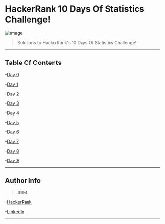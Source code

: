 # HackerRank 10 Days Of Statistics Challenge!
![image](https://media.licdn.com/media-proxy/ext?w=800&h=800&hash=obbg3oT%2BAQsReeuvdx1zEL5aP5U%3D&ora=1%2CaFBCTXdkRmpGL2lvQUFBPQ%2CxAVta5g-0R6nlh8Tw1It6a2FowGz60oISIfYC2G8G2f1spyfNT-tdoDSeLKlpEtOdSkFlBJkcrG-GGGiSp7ocuyVIKsw9cGUX9eCbAoMTD0D1Uxj_toPa0lh5rDgCvnxPX8LgM9ZSw2eB4HtbGAyGgIbr-CfHLL-C20gnASvVfnXDc0QWfoywtdTxGxSotfjPdxryp5F2Thw9we31ZDIHBA8ycafAn2WAQEnBUn2Ea5MsaqDwx6joEbWj3j4hrWoP5jyH5Is5lz7_8LwRSi3m3s-uHQW-QALq9NvWXLatuog4nSBJPszRx2QtNbHbneX3qAqzykQrOmgTjaMUTJqsCZA)
>Solutions to HackerRank's 10 Days Of Statistics Challenge!

---

## Table Of Contents
-[Day 0](https://github.com/snehalmastud/10_Days_Of_Statistics/tree/master/Day%200)

-[Day 1](https://github.com/snehalmastud/10_Days_Of_Statistics/tree/master/Day%201)

-[Day 2](https://github.com/snehalmastud/10_Days_Of_Statistics/tree/master/Day%202)

-[Day 3](https://github.com/snehalmastud/10_Days_Of_Statistics/tree/master/Day%203)

-[Day 4](https://github.com/snehalmastud/10_Days_Of_Statistics/tree/master/Day%204)

-[Day 5](https://github.com/snehalmastud/10_Days_Of_Statistics/tree/master/Day%205)

-[Day 6](https://github.com/snehalmastud/10_Days_Of_Statistics/tree/master/Day%206)

-[Day 7](https://github.com/snehalmastud/10_Days_Of_Statistics/tree/master/Day%207)

-[Day 8](https://github.com/snehalmastud/10_Days_Of_Statistics/tree/master/Day%208)

-[Day 9](https://github.com/snehalmastud/10_Days_Of_Statistics/tree/master/Day%209/Multiple%20Linear%20Regression)

---

## Author Info
> SBM

-[HackerRank](https://www.hackerrank.com/smastud0)

-[Linkedln](https://www.linkedin.com/in/snehal-mastud-23a64716b/)

---
